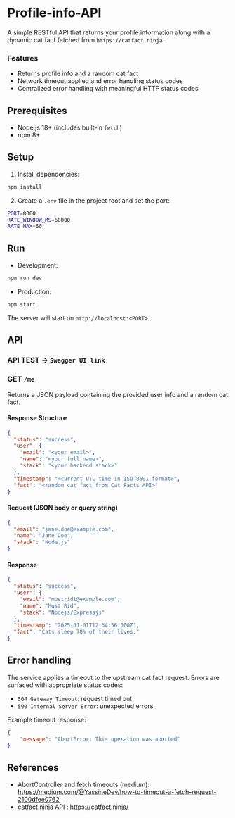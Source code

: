 # Profile-info-API

A simple RESTful API that returns your profile information along with a dynamic cat fact fetched from `https://catfact.ninja`.

### Features
- Returns profile info and a random cat fact
- Network timeout applied and error handling status codes
- Centralized error handling with meaningful HTTP status codes

## Prerequisites
- Node.js 18+ (includes built-in `fetch`)
- npm 8+

## Setup
1. Install dependencies:
```bash
npm install
```
2. Create a `.env` file in the project root and set the port:
```bash
PORT=8000
RATE_WINDOW_MS=60000
RATE_MAX=60
```

## Run
- Development:
```bash
npm run dev
```
- Production:
```bash
npm start
```

The server will start on `http://localhost:<PORT>`.

## API
### API TEST -> `Swagger UI link`
### GET `/me`
Returns a JSON payload containing the provided user info and a random cat fact.
#### Response Structure
```json
{
  "status": "success",
  "user": {
    "email": "<your email>",
    "name": "<your full name>",
    "stack": "<your backend stack>"
  },
  "timestamp": "<current UTC time in ISO 8601 format>",
  "fact": "<random cat fact from Cat Facts API>"
}
```


#### Request (JSON body or query string)
```json
{
  "email": "jane.doe@example.com",
  "name": "Jane Doe",
  "stack": "Node.js"
}
```

#### Response
```json
{
  "status": "success",
  "user": {
    "email": "mustridt@example.com",
    "name": "Must Rid",
    "stack": "Nodejs/Expressjs"
  },
  "timestamp": "2025-01-01T12:34:56.000Z",
  "fact": "Cats sleep 70% of their lives."
}
```

## Error handling
The service applies a timeout to the upstream cat fact request. Errors are surfaced with appropriate status codes:
- `504 Gateway Timeout`: request timed out
- `500 Internal Server Error`: unexpected errors

Example timeout response:
```json
{
    "message": "AbortError: This operation was aborted"
}
```

## References
- AbortController and fetch timeouts (medium): https://medium.com/@YassineDev/how-to-timeout-a-fetch-request-2100dfee0762
- catfact.ninja API : https://catfact.ninja/


